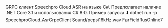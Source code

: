 GRPC клиент Speechpro Cloud ASR на языке C#. Предполагает наличие .NET Core 3.1 и использования C# 8.0.
Пример запуска ⬇️
dotnet run -p SpeechproCloud.AsrGrpcClient Sound/pepsi16kHz.wav FarFieldRusOnline7

